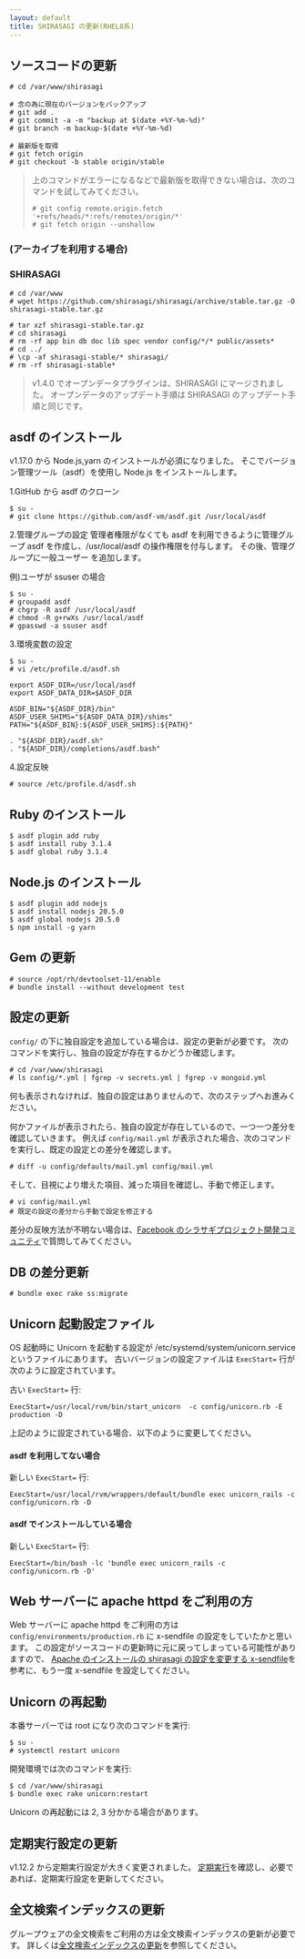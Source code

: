 ```yaml
---
layout: default
title: SHIRASAGI の更新(RHEL8系)
---
```


## ソースコードの更新

```
# cd /var/www/shirasagi

# 念の為に現在のバージョンをバックアップ
# git add .
# git commit -a -m "backup at $(date +%Y-%m-%d)"
# git branch -m backup-$(date +%Y-%m-%d)

# 最新版を取得
# git fetch origin
# git checkout -b stable origin/stable
```

> 上のコマンドがエラーになるなどで最新版を取得できない場合は、次のコマンドを試してみてください。
>
> ```
> # git config remote.origin.fetch '+refs/heads/*:refs/remotes/origin/*'
> # git fetch origin --unshallow
> ```

### (アーカイブを利用する場合)

### SHIRASAGI

```
# cd /var/www
# wget https://github.com/shirasagi/shirasagi/archive/stable.tar.gz -O shirasagi-stable.tar.gz

# tar xzf shirasagi-stable.tar.gz
# cd shirasagi
# rm -rf app bin db doc lib spec vendor config/*/* public/assets*
# cd ../
# \cp -af shirasagi-stable/* shirasagi/
# rm -rf shirasagi-stable*
```

> v1.4.0 でオープンデータプラグインは、SHIRASAGI にマージされました。
> オープンデータのアップデート手順は SHIRASAGI のアップデート手順と同じです。

## asdf のインストール

v1.17.0 から Node.js,yarn のインストールが必須になりました。
そこでバージョン管理ツール（asdf）を使用し Node.js をインストールします。

1.GitHub から asdf のクローン

```
$ su -
# git clone https://github.com/asdf-vm/asdf.git /usr/local/asdf
```

2.管理グループの設定
管理者権限がなくても asdf を利用できるように管理グループ asdf を作成し、/usr/local/asdf の操作権限を付与します。
その後、管理グループに一般ユーザー を追加します。

例)ユーザが ssuser の場合

```
$ su -
# groupadd asdf
# chgrp -R asdf /usr/local/asdf
# chmod -R g+rwXs /usr/local/asdf
# gpasswd -a ssuser asdf
```

3.環境変数の設定

```
$ su -
# vi /etc/profile.d/asdf.sh
```

```
export ASDF_DIR=/usr/local/asdf
export ASDF_DATA_DIR=$ASDF_DIR

ASDF_BIN="${ASDF_DIR}/bin"
ASDF_USER_SHIMS="${ASDF_DATA_DIR}/shims"
PATH="${ASDF_BIN}:${ASDF_USER_SHIMS}:${PATH}"

. "${ASDF_DIR}/asdf.sh"
. "${ASDF_DIR}/completions/asdf.bash"
```

4.設定反映

```
# source /etc/profile.d/asdf.sh
```

## Ruby のインストール

```
$ asdf plugin add ruby
$ asdf install ruby 3.1.4
$ asdf global ruby 3.1.4
```

## Node.js のインストール

```
$ asdf plugin add nodejs
$ asdf install nodejs 20.5.0
$ asdf global nodejs 20.5.0
$ npm install -g yarn
```

## Gem の更新

```
# source /opt/rh/devtoolset-11/enable
# bundle install --without development test
```

## 設定の更新

`config/` の下に独自設定を追加している場合は、設定の更新が必要です。
次のコマンドを実行し、独自の設定が存在するかどうか確認します。

```
# cd /var/www/shirasagi
# ls config/*.yml | fgrep -v secrets.yml | fgrep -v mongoid.yml
```

何も表示されなければ、独自の設定はありませんので、次のステップへお進みください。

何かファイルが表示されたら、独自の設定が存在しているので、一つ一つ差分を確認していきます。
例えば `config/mail.yml` が表示された場合、次のコマンドを実行し、既定の設定との差分を確認します。

```
# diff -u config/defaults/mail.yml config/mail.yml
```

そして、目視により増えた項目、減った項目を確認し、手動で修正します。

```
# vi config/mail.yml
# 既定の設定の差分から手動で設定を修正する
```

差分の反映方法が不明ない場合は、[Facebook のシラサギプロジェクト開発コミュニティ](https://www.facebook.com/groups/ssproj/)で質問してみてください。

## DB の差分更新

```
# bundle exec rake ss:migrate
```

## Unicorn 起動設定ファイル

OS 起動時に Unicorn を起動する設定が /etc/systemd/system/unicorn.service というファイルにあります。
古いバージョンの設定ファイルは `ExecStart=` 行が次のように設定されています。

古い `ExecStart=` 行:

```
ExecStart=/usr/local/rvm/bin/start_unicorn  -c config/unicorn.rb -E production -D
```

上記のように設定されている場合、以下のように変更してください。

#### asdf を利用してない場合

新しい `ExecStart=` 行:

```
ExecStart=/usr/local/rvm/wrappers/default/bundle exec unicorn_rails -c config/unicorn.rb -D
```

#### asdf でインストールしている場合

新しい `ExecStart=` 行:

```
ExecStart=/bin/bash -lc 'bundle exec unicorn_rails -c config/unicorn.rb -D'
```

## Web サーバーに apache httpd をご利用の方

Web サーバーに apache httpd をご利用の方は `config/environments/production.rb` に x-sendfile の設定をしていたかと思います。
この設定がソースコードの更新時に元に戻ってしまっている可能性がありますので、
[Apache のインストールの shirasagi の設定を変更する x-sendfile](/installation/apache.html#shirasagiの設定を変更するx-sendfile)を参考に、もう一度 x-sendfile を設定してください。

## Unicorn の再起動

本番サーバーでは root になり次のコマンドを実行:

```
$ su -
# systemctl restart unicorn
```

開発環境では次のコマンドを実行:

```
$ cd /var/www/shirasagi
$ bundle exec rake unicorn:restart
```

Unicorn の再起動には 2, 3 分かかる場合があります。

## 定期実行設定の更新

v1.12.2 から定期実行設定が大きく変更されました。
[定期実行](/settings/cron.html)を確認し、必要であれば、定期実行設定を更新してください。

## 全文検索インデックスの更新

グループウェアの全文検索をご利用の方は全文検索インデックスの更新が必要です。
詳しくは[全文検索インデックスの更新](/updation/elasticsearch_index.html)を参照してください。
